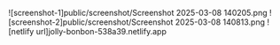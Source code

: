 ![screenshot-1]public/screenshot/Screenshot 2025-03-08 140205.png
![screenshot-2]public/screenshot/Screenshot 2025-03-08 140813.png
![netlify url]jolly-bonbon-538a39.netlify.app
